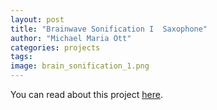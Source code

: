 ```yaml
---
layout: post
title: "Brainwave Sonification I  Saxophone"
author: "Michael Maria Ott"
categories: projects
tags: 
image: brain_sonification_1.png
---
```


You can read about this project [here](https://iil.is/news/michaels_brain_sax).
